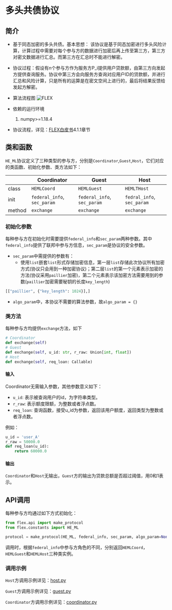 #  多头共债协议

## 简介

* 基于同态加密的多头共债。基本思想：
该协议是基于同态加密进行多头风险计算，计算过程中需要对每个参与方的数据进行加密后再上传至第三方，第三方对密文数据进行汇总。而第三方在汇总时不能进行解密。

* 协议过程：假设有n个参与方作为服务方P_i提供用户贷款额，由第三方向发起方提供查询服务。协议中第三方会向服务方查询对应用户ID的贷款额，并进行汇总和风险计算，只是所有的运算是在密文空间上进行的，最后将结果反馈给发起方解密。

* 算法流程图
![FLEX](../../../../doc/pic/he_ml.png)

* 依赖的运行环境
    1. numpy>=1.18.4

* 协议流程，详见：[FLEX白皮书](../../../../doc/FLEX白皮书.pdf)4.1.1章节

## 类和函数

`HE_ML`协议定义了三种类型的参与方，分别是`Coordinator`,`Guest`,`Host`，它们对应的类函数、初始化参数、类方法如下：

| | Coordinator | Guest | Host |
| ---- | ---- | ---- | ---- |
| class |`HEMLCoord` | `HEMLGuest` | `HEMLTHost` |
| init | `federal_info`, `sec_param` | `federal_info`, `sec_param` | `fedral_info`, `sec_param` |
| method | `exchange` | `exchange` | `exchange` |

### 初始化参数

每种参与方在初始化时需要提供`federal_info`和`sec_param`两种参数。其中`federal_info`提供了联邦中参与方信息，`sec_param`是协议的安全参数。

* `sec_param`中需提供的参数有：
   * 使用`list`嵌套`list`形式存储加密信息，第一层`list`存储此次协议所有加密方式(协议只会用到一种加密协议)；第二层`list`的第一个元素表示加密的方法(协议采用`paillier`加密)，第二个元素表示该加密方法需要用到的参数(`paillier`加密需要秘钥的长度`key_length`)

```python
[["paillier", {"key_length": 1024}],]
```

* `algo_param`中，本协议不需要的算法参数，故`algo_param = {}`

### 类方法

每种参与方均提供`exchange`方法，如下

```python
# Coordinator
def exchange(self)
# Guest
def exchange(self, u_id: str, r_raw: Union[int, float])
# Host
def exchange(self, req_loan: Callable)
```

#### 输入

Coordinator无需输入参数，其他参数意义如下：
* `u_id`: 表示被查询用户的id，为字符串类型。
* `r_raw`: 表示额度限额，为整数或者浮点数。
* `req_loan`: 查询函数，接受u_id为参数，返回该用户额度，返回类型为整数或者浮点数。

例如：

```python
u_id = 'user_A'
r_raw = 50000.0
def req_loan(u_id):
    return 60000.0
```

#### 输出

`Coordinator`和`Host`无输出，`Guest`方的输出为贷款总额是否超过阈值，用0和1表示。

## API调用

每种参与方均通过如下方式初始化：

```python
from flex.api import make_protocol
from flex.constants import HE_ML

protocol = make_protocol(HE_ML, federal_info, sec_param, algo_param=None)
```

调用时，根据`federal_info`中参与方角色的不同，分别返回`HEMLCoord`，`HEMLGuest`和`HEMLHost`三种类实例。

### 调用示例

`Host`方调用示例详见：[host.py](../../../../test/computing/multi_loan/he_ml/test_host.py)


`Guest`方调用示例详见：[guest.py](../../../../test/computing/multi_loan/he_ml/test_guest.py)


`Coordinator`方调用示例详见：[coordinator.py](../../../../test/computing/multi_loan/he_ml/test_coordinator.py)
